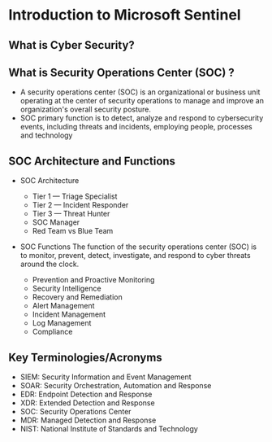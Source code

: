 # Introduction to Microsoft Sentinel

## What is Cyber Security?

## What is Security Operations Center (SOC) ?

- A security operations center (SOC) is an organizational or business unit operating at the center of security operations to manage and improve an organization's overall security posture.
- SOC primary function is to detect, analyze and respond to cybersecurity events, including threats and incidents, employing people, processes and technology

## SOC Architecture and Functions

- SOC Architecture

  - Tier 1 — Triage Specialist
  - Tier 2 — Incident Responder
  - Tier 3 — Threat Hunter
  - SOC Manager
  - Red Team vs Blue Team

- SOC Functions
  The function of the security operations center (SOC) is to monitor, prevent, detect, investigate, and respond to cyber threats around the clock.
  - Prevention and Proactive Monitoring
  - Security Intelligence
  - Recovery and Remediation
  - Alert Management
  - Incident Management
  - Log Management
  - Compliance

## Key Terminologies/Acronyms

- SIEM: Security Information and Event Management
- SOAR: Security Orchestration, Automation and Response
- EDR: Endpoint Detection and Response
- XDR: Extended Detection and Response
- SOC: Security Operations Center
- MDR: Managed Detection and Response
- NIST: National Institute of Standards and Technology
